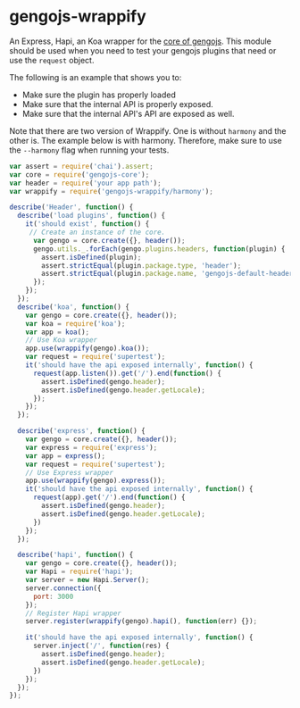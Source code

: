 # gengojs-wrappify
An Express, Hapi, an Koa wrapper for the [core of gengojs](https://github.com/iwatakeshi/gengojs-core). This module should be used when you need to test your gengojs plugins that need or use the `request` object.


The following is an example that shows you to:

* Make sure the plugin has properly loaded
* Make sure that the internal API is properly exposed.
* Make sure that the internal API's API are exposed as well.

Note that there are two version of Wrappify. One is without `harmony` and the other is.
The example below is with harmony. Therefore, make sure to use the `--harmony` flag
when running your tests.

```js
var assert = require('chai').assert;
var core = require('gengojs-core');
var header = require('your app path');
var wrappify = require('gengojs-wrappify/harmony');

describe('Header', function() {
  describe('load plugins', function() {
    it('should exist', function() {
     // Create an instance of the core.
      var gengo = core.create({}, header());
      gengo.utils._.forEach(gengo.plugins.headers, function(plugin) {
        assert.isDefined(plugin);
        assert.strictEqual(plugin.package.type, 'header');
        assert.strictEqual(plugin.package.name, 'gengojs-default-header');
      });
    });
  });
  describe('koa', function() {
    var gengo = core.create({}, header());
    var koa = require('koa');
    var app = koa();
    // Use Koa wrapper
    app.use(wrappify(gengo).koa());
    var request = require('supertest');
    it('should have the api exposed internally', function() {
      request(app.listen()).get('/').end(function() {
        assert.isDefined(gengo.header);
        assert.isDefined(gengo.header.getLocale);
      });
    });
  });

  describe('express', function() {
    var gengo = core.create({}, header());
    var express = require('express');
    var app = express();
    var request = require('supertest');
    // Use Express wrapper
    app.use(wrappify(gengo).express());
    it('should have the api exposed internally', function() {
      request(app).get('/').end(function() {
        assert.isDefined(gengo.header);
        assert.isDefined(gengo.header.getLocale);
      })
    });
  });

  describe('hapi', function() {
    var gengo = core.create({}, header());
    var Hapi = require('hapi');
    var server = new Hapi.Server();
    server.connection({
      port: 3000
    });
    // Register Hapi wrapper
    server.register(wrappify(gengo).hapi(), function(err) {});

    it('should have the api exposed internally', function() {
      server.inject('/', function(res) {
        assert.isDefined(gengo.header);
        assert.isDefined(gengo.header.getLocale);
      })
    });
  });
});
```
